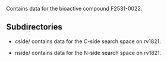 Contains data for the bioactive compound F2531-0022.

## Subdirectories

- cside/ contains data for the C-side search space on rv1821.

- nside/ contains data for the N-side search space on rv1821.


